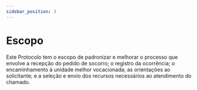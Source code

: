 ```yaml
---
sidebar_position: 3
---
```


# Escopo

Este Protocolo tem o escopo de padronizar e melhorar o processo que
envolve a recepção do pedido de socorro; o registro da ocorrência; o encaminhamento à unidade melhor vocacionada; 
as orientações ao solicitante; e a seleção e envio dos recursos necessários ao atendimento do chamado.

